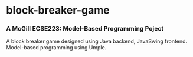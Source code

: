 # block-breaker-game
### A McGill ECSE223: Model-Based Programming Poject
A block breaker game designed using Java backend, JavaSwing frontend. Model-based programming using Umple.
